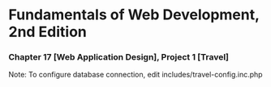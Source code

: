 # Fundamentals of Web Development, 2nd Edition
### Chapter 17 [Web Application Design], Project 1 [Travel]

Note: To configure database connection, edit includes/travel-config.inc.php

  
